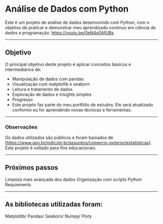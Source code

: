 # **Análise de Dados com Python**

Este é um projeto de análise de dados desenvolvido com Python, com o objetivo de praticar e demonstrar meu aprendizado contínuo em ciência de dados e programação.
https://youtu.be/0eN4x0AfUBs
_________________________________________________________________________________________________________________________________
## **Objetivo**
O principal objetivo deste projeto é aplicar conceitos básicos e intermediários de:

- Manipulação de dados com pandas
- Visualização com matplotlib e seaborn
- Leitura e tratamento de dados
- Exploração de dados e insights simples
- Progresso
- Este projeto faz parte do meu portfólio de estudos. Ele será atualizado conforme eu for aprendendo novas técnicas e ferramentas.
_________________________________________________________________________________________________________________________________
### **Observações**

Os dados utilizados são públicos e foram baixados de [https://www.gov.br/mdic/pt-br/assuntos/comercio-exterior/estatisticas].
Este projeto é voltado para fins educacionais.
_________________________________________________________________________________________________________________________________
## **Próximos passos**
Limpeza mais avançada dos dados
Organização com scripts Python
Requiements
_________________________________________________________________________________________________________________________________
## **As bibliotecas utilizadas foram:**

Matplotlib/
Pandas/
Seaborn/
Numpy/
Ploty
